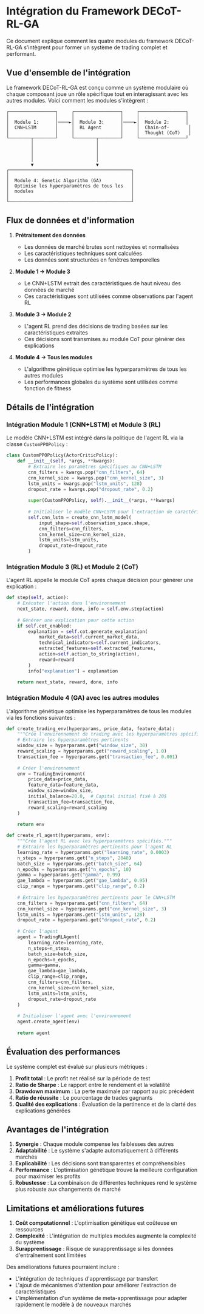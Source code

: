 # Intégration du Framework DECoT-RL-GA

Ce document explique comment les quatre modules du framework DECoT-RL-GA s'intègrent pour former un système de trading complet et performant.

## Vue d'ensemble de l'intégration

Le framework DECoT-RL-GA est conçu comme un système modulaire où chaque composant joue un rôle spécifique tout en interagissant avec les autres modules. Voici comment les modules s'intègrent :

```
┌─────────────────┐     ┌─────────────────┐     ┌─────────────────┐
│                 │     │                 │     │                 │
│  Module 1:      │────►│  Module 3:      │────►│  Module 2:      │
│  CNN+LSTM       │     │  RL Agent       │     │  Chain-of-       │
│                 │     │                 │     │  Thought (CoT)   │
└────────┬────────┘     └────────┬────────┘     └─────────────────┘
         │                       │
         │                       │
         │                       │
         │                       │
         ▼                       ▼
┌─────────────────────────────────────────────┐
│                                             │
│  Module 4: Genetic Algorithm (GA)           │
│  Optimise les hyperparamètres de tous les   │
│  modules                                    │
│                                             │
└─────────────────────────────────────────────┘
```

## Flux de données et d'information

1. **Prétraitement des données**
   - Les données de marché brutes sont nettoyées et normalisées
   - Les caractéristiques techniques sont calculées
   - Les données sont structurées en fenêtres temporelles

2. **Module 1 → Module 3**
   - Le CNN+LSTM extrait des caractéristiques de haut niveau des données de marché
   - Ces caractéristiques sont utilisées comme observations par l'agent RL

3. **Module 3 → Module 2**
   - L'agent RL prend des décisions de trading basées sur les caractéristiques extraites
   - Ces décisions sont transmises au module CoT pour générer des explications

4. **Module 4 → Tous les modules**
   - L'algorithme génétique optimise les hyperparamètres de tous les autres modules
   - Les performances globales du système sont utilisées comme fonction de fitness

## Détails de l'intégration

### Intégration Module 1 (CNN+LSTM) et Module 3 (RL)

Le modèle CNN+LSTM est intégré dans la politique de l'agent RL via la classe `CustomPPOPolicy` :

```python
class CustomPPOPolicy(ActorCriticPolicy):
    def __init__(self, *args, **kwargs):
        # Extraire les paramètres spécifiques au CNN+LSTM
        cnn_filters = kwargs.pop("cnn_filters", 64)
        cnn_kernel_size = kwargs.pop("cnn_kernel_size", 3)
        lstm_units = kwargs.pop("lstm_units", 128)
        dropout_rate = kwargs.pop("dropout_rate", 0.2)
        
        super(CustomPPOPolicy, self).__init__(*args, **kwargs)
        
        # Initialiser le modèle CNN+LSTM pour l'extraction de caractéristiques
        self.cnn_lstm = create_cnn_lstm_model(
            input_shape=self.observation_space.shape,
            cnn_filters=cnn_filters,
            cnn_kernel_size=cnn_kernel_size,
            lstm_units=lstm_units,
            dropout_rate=dropout_rate
        )
```

### Intégration Module 3 (RL) et Module 2 (CoT)

L'agent RL appelle le module CoT après chaque décision pour générer une explication :

```python
def step(self, action):
    # Exécuter l'action dans l'environnement
    next_state, reward, done, info = self.env.step(action)
    
    # Générer une explication pour cette action
    if self.cot_enabled:
        explanation = self.cot.generate_explanation(
            market_data=self.current_market_data,
            technical_indicators=self.current_indicators,
            extracted_features=self.extracted_features,
            action=self.action_to_string(action),
            reward=reward
        )
        info["explanation"] = explanation
    
    return next_state, reward, done, info
```

### Intégration Module 4 (GA) avec les autres modules

L'algorithme génétique optimise les hyperparamètres de tous les modules via les fonctions suivantes :

```python
def create_trading_env(hyperparams, price_data, feature_data):
    """Crée l'environnement de trading avec les hyperparamètres spécifiés."""
    # Extraire les hyperparamètres pertinents
    window_size = hyperparams.get("window_size", 30)
    reward_scaling = hyperparams.get("reward_scaling", 1.0)
    transaction_fee = hyperparams.get("transaction_fee", 0.001)
    
    # Créer l'environnement
    env = TradingEnvironment(
        price_data=price_data,
        feature_data=feature_data,
        window_size=window_size,
        initial_balance=20.0,  # Capital initial fixé à 20$
        transaction_fee=transaction_fee,
        reward_scaling=reward_scaling
    )
    
    return env

def create_rl_agent(hyperparams, env):
    """Crée l'agent RL avec les hyperparamètres spécifiés."""
    # Extraire les hyperparamètres pertinents pour l'agent RL
    learning_rate = hyperparams.get("learning_rate", 0.0003)
    n_steps = hyperparams.get("n_steps", 2048)
    batch_size = hyperparams.get("batch_size", 64)
    n_epochs = hyperparams.get("n_epochs", 10)
    gamma = hyperparams.get("gamma", 0.99)
    gae_lambda = hyperparams.get("gae_lambda", 0.95)
    clip_range = hyperparams.get("clip_range", 0.2)
    
    # Extraire les hyperparamètres pertinents pour le CNN+LSTM
    cnn_filters = hyperparams.get("cnn_filters", 64)
    cnn_kernel_size = hyperparams.get("cnn_kernel_size", 3)
    lstm_units = hyperparams.get("lstm_units", 128)
    dropout_rate = hyperparams.get("dropout_rate", 0.2)
    
    # Créer l'agent
    agent = TradingRLAgent(
        learning_rate=learning_rate,
        n_steps=n_steps,
        batch_size=batch_size,
        n_epochs=n_epochs,
        gamma=gamma,
        gae_lambda=gae_lambda,
        clip_range=clip_range,
        cnn_filters=cnn_filters,
        cnn_kernel_size=cnn_kernel_size,
        lstm_units=lstm_units,
        dropout_rate=dropout_rate
    )
    
    # Initialiser l'agent avec l'environnement
    agent.create_agent(env)
    
    return agent
```

## Évaluation des performances

Le système complet est évalué sur plusieurs métriques :

1. **Profit total** : Le profit net réalisé sur la période de test
2. **Ratio de Sharpe** : Le rapport entre le rendement et la volatilité
3. **Drawdown maximum** : La perte maximale par rapport au pic précédent
4. **Ratio de réussite** : Le pourcentage de trades gagnants
5. **Qualité des explications** : Évaluation de la pertinence et de la clarté des explications générées

## Avantages de l'intégration

1. **Synergie** : Chaque module compense les faiblesses des autres
2. **Adaptabilité** : Le système s'adapte automatiquement à différents marchés
3. **Explicabilité** : Les décisions sont transparentes et compréhensibles
4. **Performance** : L'optimisation génétique trouve la meilleure configuration pour maximiser les profits
5. **Robustesse** : La combinaison de différentes techniques rend le système plus robuste aux changements de marché

## Limitations et améliorations futures

1. **Coût computationnel** : L'optimisation génétique est coûteuse en ressources
2. **Complexité** : L'intégration de multiples modules augmente la complexité du système
3. **Surapprentissage** : Risque de surapprentissage si les données d'entraînement sont limitées

Des améliorations futures pourraient inclure :
- L'intégration de techniques d'apprentissage par transfert
- L'ajout de mécanismes d'attention pour améliorer l'extraction de caractéristiques
- L'implémentation d'un système de meta-apprentissage pour adapter rapidement le modèle à de nouveaux marchés
